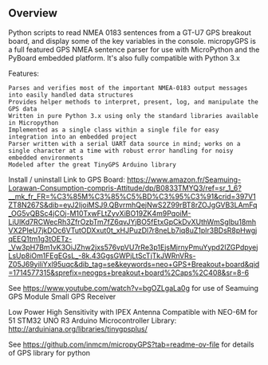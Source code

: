 # 
## Overview

Python scripts to read NMEA 0183 sentences from a GT-U7 GPS breakout board, and display some of the key variables in the console.
micropyGPS is a full featured GPS NMEA sentence parser for use with MicroPython and the PyBoard embedded platform. It's also fully compatible with Python 3.x

Features:

    Parses and verifies most of the important NMEA-0183 output messages into easily handled data structures
    Provides helper methods to interpret, present, log, and manipulate the GPS data
    Written in pure Python 3.x using only the standard libraries available in Micropython
    Implemented as a single class within a single file for easy integration into an embedded project
    Parser written with a serial UART data source in mind; works on a single character at a time with robust error handling for noisy embedded environments
    Modeled after the great TinyGPS Arduino library

Install / uninstall
Link to GPS Board:
https://www.amazon.fr/Seamuing-Lorawan-Consumption-compris-Attitude/dp/B0833TMYQ3/ref=sr_1_6?__mk_fr_FR=%C3%85M%C3%85%C5%BD%C3%95%C3%91&crid=397V1ZT8N267S&dib=eyJ2IjoiMSJ9.QBvrmhQejNwS2Z99rBT8rZOJgGVB3LAmFq_OG5vQBSc4jCOj-M10TxwFLtZyvXiBO19ZK4m9PqoiM-LiUlKd7RCWecRh3ZfrOzbTm7fZ6qvJYjBO5fEtxGpCkDvXUthWmSglbu18mhVX2PIeU7jkDOc6VTutODXxut0t_xHJPuzDl7r8neLb7iq8uZ1plr3BDsR8pHwgjqEEQ1tm1g3tOETz-_Vw3pH7Bm1vK3OiJZhw2jxs576vpVU7rRe3p1EjsMjrnyPmuYypd2IZGPdpyejLsUp8iOm1FEgEGsL_-8k.43GgsGWPjLtScTjTkJWRnVRs-Z05J69yiliYxl95uqc&dib_tag=se&keywords=neo+GPS+Breakout+board&qid=1714577315&sprefix=neogps+breakout+board%2Caps%2C408&sr=8-6

See https://www.youtube.com/watch?v=bgOZLgaLa0g for use of Seamuing GPS Module Small GPS Receiver 

Low Power High Sensitivity with IPEX Antenna Compatible with NEO-6M for 51 STM32 UNO R3 Arduino Microcontroller
Library: http://arduiniana.org/libraries/tinygpsplus/

See https://github.com/inmcm/micropyGPS?tab=readme-ov-file for details of GPS library for python
